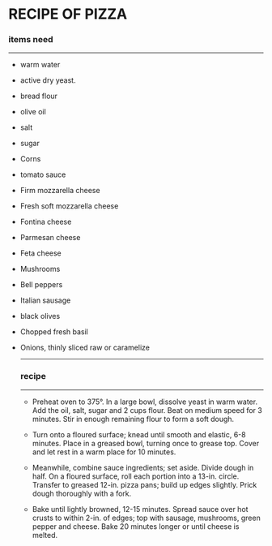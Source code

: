 # RECIPE OF PIZZA

### items need

---

* warm water 

* active dry yeast.

* bread flour
* olive oil
* salt 
* sugar
* Corns

- tomato sauce 

- Firm mozzarella cheese

- Fresh soft mozzarella cheese

- Fontina cheese

- Parmesan cheese

- Feta cheese

- Mushrooms

- Bell peppers

- Italian sausage

-  black olives

- Chopped fresh basil

- Onions, thinly sliced raw or caramelize

  ---

  ###  recipe

  ---

  - Preheat oven to 375°. In a large bowl, dissolve yeast in warm water. Add the oil, salt, sugar and 2 cups flour. Beat on medium speed for 3 minutes. Stir in enough remaining flour to form a soft dough.

  - Turn onto a floured surface; knead until smooth and elastic, 6-8 minutes. Place in a greased bowl, turning once to grease top. Cover and let rest in a warm place for 10 minutes.

  - Meanwhile, combine sauce ingredients; set aside. Divide dough in half. On a floured surface, roll each portion into a 13-in. circle. Transfer to greased 12-in. pizza pans; build up edges slightly. Prick dough thoroughly with a fork.

  - Bake until lightly browned, 12-15 minutes. Spread sauce over hot crusts to within 2-in. of edges; top with sausage, mushrooms, green pepper and cheese. Bake 20 minutes longer or until cheese is melted.
